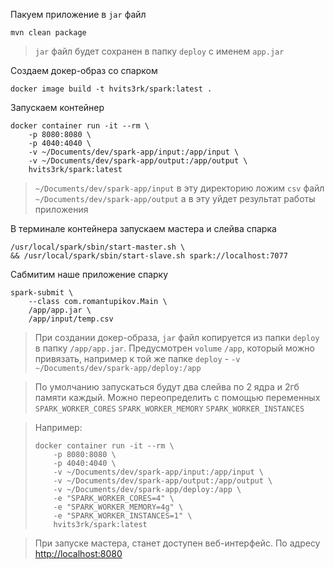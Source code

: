 Пакуем приложение в `jar` файл
```shell
mvn clean package
```
> `jar` файл будет сохранен в папку `deploy` с именем `app.jar`

Создаем докер-образ со спарком
```shell
docker image build -t hvits3rk/spark:latest .
```

Запускаем контейнер
```shell
docker container run -it --rm \
    -p 8080:8080 \
    -p 4040:4040 \
    -v ~/Documents/dev/spark-app/input:/app/input \
    -v ~/Documents/dev/spark-app/output:/app/output \
    hvits3rk/spark:latest
```
> `~/Documents/dev/spark-app/input` в эту директорию ложим `csv` файл
  `~/Documents/dev/spark-app/output` а в эту уйдет результат работы приложения

В терминале контейнера запускаем мастера и слейва спарка
```shell
/usr/local/spark/sbin/start-master.sh \
&& /usr/local/spark/sbin/start-slave.sh spark://localhost:7077
```

Сабмитим наше приложение спарку
```shell
spark-submit \
    --class com.romantupikov.Main \
    /app/app.jar \
    /app/input/temp.csv
```
> При создании докер-образа, `jar` файл копируется из папки `deploy`
в папку `/app/app.jar`.
Предусмотрен `volume` `/app`, который можно привязать,
например к той же папке `deploy` - `-v ~/Documents/dev/spark-app/deploy:/app`

> По умолчанию запускаться будут два слейва по 2 ядра и 2гб памяти каждый.
Можно переопределить с помощью переменных
`SPARK_WORKER_CORES` `SPARK_WORKER_MEMORY` `SPARK_WORKER_INSTANCES`

>Например:
>```shell
>docker container run -it --rm \
>     -p 8080:8080 \
>     -p 4040:4040 \
>     -v ~/Documents/dev/spark-app/input:/app/input \
>     -v ~/Documents/dev/spark-app/output:/app/output \
>     -v ~/Documents/dev/spark-app/deploy:/app \
>     -e "SPARK_WORKER_CORES=4" \
>     -e "SPARK_WORKER_MEMORY=4g" \
>     -e "SPARK_WORKER_INSTANCES=1" \
>     hvits3rk/spark:latest
>```

> При запуске мастера, станет доступен веб-интерфейс.
По адресу [http://localhost:8080](http://localhost:8080)
